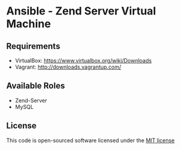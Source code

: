 # Ansible - Zend Server Virtual Machine

## Requirements

- VirtualBox: https://www.virtualbox.org/wiki/Downloads
- Vagrant: http://downloads.vagrantup.com/

## Available Roles

- Zend-Server
- MySQL

##  License

This code is open-sourced software licensed under the
[MIT license](http://opensource.org/licenses/MIT)
